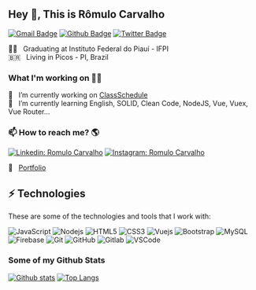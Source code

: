 ## Hey 👋, This is Rômulo Carvalho
[![Gmail Badge](https://img.shields.io/badge/-romulocarvalho081@gmail.com-c14438?style=flat&logo=Gmail&logoColor=white&link=mailto:romulocarvalho081@gmail.com)](mailto:romulocarvalho081@gmail.com) [![Github Badge](https://img.shields.io/badge/-romulosous-grey?style=flat&logo=github&logoColor=white&link=https://github.com/romulosous/)](https://www.github.com/romulosous/) [![Twitter Badge](https://img.shields.io/badge/-romim_carvalho-00acee?style=flat&logo=twitter&logoColor=white&link=https://twitter.com/romim_carvalho/)](https://www.twitter.com/romim_carvalho/)


🧑‍🏫 &nbsp; Graduating at Instituto Federal do Piauí - IFPI <br>
🇧🇷 &nbsp; Living in Picos - PI, Brazil


### What I'm working on 👨‍💻

🔭 &nbsp; I’m currently working on [ClassSchedule](https://class-schudele.web.app/) <br>
🌱 &nbsp; I’m currently learning English, SOLID, Clean Code, NodeJS, Vue, Vuex, Vue Router...<br>

### 📫 How to reach me? 🌎

[![Linkedin: Romulo Carvalho](https://img.shields.io/badge/-Linkedin-blue?style=flat-square&logo=Linkedin&logoColor=white&link=https://www.linkedin.com/in/romulosous/)](https://www.linkedin.com/in/romulosous/)
[![Instagram: Romulo Carvalho](https://img.shields.io/badge/-Instagram-mediumvioletred?style=flat-square&logo=Instagram&logoColor=white&link=http://instagram.com/romimcarvalho)](https://www.instagram.com/romimcarvalho/?hl=pt-br)

🚀 &nbsp; [Portfolio](https://romulosous.github.io/) <br>



## ⚡ Technologies

These are some of the technologies and tools that I work with:


![JavaScript](https://img.shields.io/badge/-JavaScript-black?style=flat-square&logo=javascript)
![Nodejs](https://img.shields.io/badge/-Nodejs-339933?style=flat-square&logo=Node.js&logoColor=white)
![HTML5](https://img.shields.io/badge/-HTML5-E34F26?style=flat-square&logo=html5&logoColor=white)
![CSS3](https://img.shields.io/badge/-CSS3-1572B6?style=flat-square&logo=css3)
![Vuejs](https://img.shields.io/badge/Vue.js-35495E?style=flat-square&logo=vue.js&logoColor=4FC08D)
![Bootstrap](https://img.shields.io/badge/-Bootstrap-563D7C?style=flat-square&logo=bootstrap)
![MySQL](https://img.shields.io/badge/-MySQL-4479A1?style=flat-square&logo=mysql&logoColor=white)
![Firebase](https://img.shields.io/badge/Firebase-FFCA28?style=flat-square&logo=firebase&logoColor=white)
![Git](https://img.shields.io/badge/-Git-black?style=flat-square&logo=git)
![GitHub](https://img.shields.io/badge/-GitHub-181717?style=flat-square&logo=github)
![Gitlab](https://img.shields.io/badge/-Gitlab-orange?style=flat-square&logo=gitlab)
![VSCode](https://img.shields.io/badge/-VSCode-007ACC?style=flat-square&logo=visual-studio-code&logoColor=white)


### Some of my Github Stats


[![Github stats](https://github-readme-stats.vercel.app/api?username=romulosous&show_icons=true&include_all_commits=true&theme=synthwave)](https://github.com/romulosous/github-readme-stats)
[![Top Langs](https://github-readme-stats.vercel.app/api/top-langs/?username=romulosous&layout=compact&theme=synthwave)](https://github.com/romulosous/github-readme-stats)

